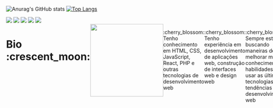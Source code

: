 ![Anurag's GitHub stats](https://github-readme-stats.vercel.app/api?username=daphi-ny&title_color=F095C2&show_icons=true&icon_color=F095C2&border_color=F095C2&layout=compact&hide=contribs,prs)
[![Top Langs](https://github-readme-stats.vercel.app/api/top-langs/?username=daphi-ny&title_color=F095C2&show_icons=true&icon_color=F095C2&border_color=F095C2&layout=compact)](https://github.com/anuraghazra/github-readme-stats)

<div> 
  <img src="https://img.shields.io/badge/HTML5-F095C2?style=for-the-badge&logo=html5&logoColor=white">
  <img src="https://img.shields.io/badge/CSS3-F095C2?style=for-the-badge&logo=css3&logoColor=white">
  <img src="https://img.shields.io/badge/JavaScript-F095C2?style=for-the-badge&logo=javascript&logoColor=white">
  <img src="https://img.shields.io/badge/React-F095C2?style=for-the-badge&logo=react&logoColor=white">
  <img src="https://img.shields.io/badge/Bootstrap-F095C2?style=for-the-badge&logo=bootstrap&logoColor=white">
</div>

<div style="display: flex; flex"> 
  <h1>Bio :crescent_moon:</h1>
  <img src="https://media.giphy.com/media/NACJsYCa3QPL2/giphy.gif" style="width: 200px;"> 
   <p>:cherry_blossom: Tenho conhecimento em HTML, CSS, JavaScript, React, PHP e outras tecnologias de desenvolvimento web </p>
   <p>:cherry_blossom: Tenho experiência em desenvolvimento de aplicações web, construção de interfaces web e design web </p>
   <p>:cherry_blossom: Sempre estou buscando maneiras de melhorar meu conhecimento e habilidades ao usar as últimas tecnologias e tendências do desenvolvimento web </p>
   
  
</div>
